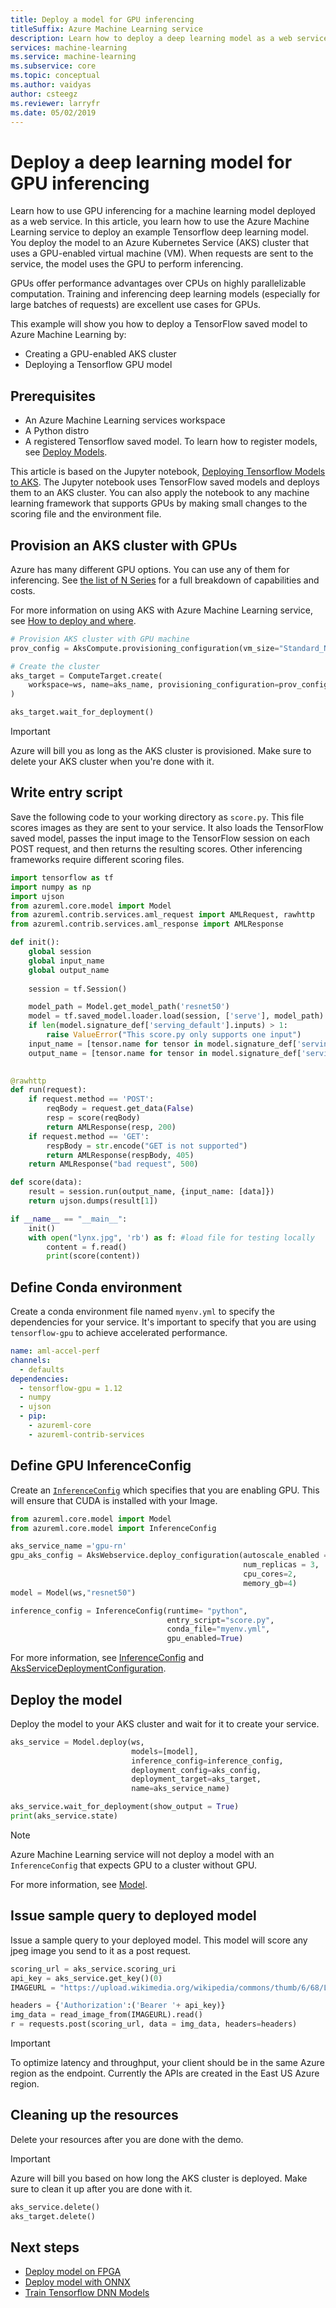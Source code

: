 ```yaml
---
title: Deploy a model for GPU inferencing 
titleSuffix: Azure Machine Learning service
description: Learn how to deploy a deep learning model as a web service that uses a GPU for inferencing. In this article, a Tensorflow model is deployed to an Azure Kubernetes Service cluster. The cluster uses a GPU-enabled VM to host the web service and score inference requests.
services: machine-learning
ms.service: machine-learning
ms.subservice: core
ms.topic: conceptual
ms.author: vaidyas
author: csteegz
ms.reviewer: larryfr
ms.date: 05/02/2019
---
```


# Deploy a deep learning model for GPU inferencing

Learn how to use GPU inferencing for a machine learning model deployed as a web service. In this article, you learn how to use the Azure Machine Learning service to deploy an example Tensorflow deep learning model. You deploy the  model to an Azure Kubernetes Service (AKS) cluster that uses a GPU-enabled virtual machine (VM). When requests are sent to the service, the model uses the GPU to perform inferencing.

GPUs offer performance advantages over CPUs on highly parallelizable computation. Training and inferencing deep learning models (especially for large batches of requests) are excellent use cases for GPUs.  

This example will show you how to deploy a TensorFlow saved model to Azure Machine Learning by:

* Creating a GPU-enabled AKS cluster
* Deploying a Tensorflow GPU model

## Prerequisites

* An Azure Machine Learning services workspace
* A Python distro
* A registered Tensorflow saved model. To learn how to register models, see [Deploy Models](how-to-deploy-and-where#registermodel).

This article is based on the Jupyter notebook, [Deploying Tensorflow Models to AKS](https://github.com/Azure/MachineLearningNotebooks/blob/master/how-to-use-azureml/deployment/production-deploy-to-aks-gpu/production-deploy-to-aks-gpu.ipynb). The Jupyter notebook uses TensorFlow saved models and deploys them to an AKS cluster. You can also apply the notebook to any machine learning framework that supports GPUs by making small changes to the scoring file and the environment file.  

## Provision an AKS cluster with GPUs

Azure has many different GPU options. You can use any of them for inferencing. See [the list of N Series](https://azure.microsoft.com/pricing/details/virtual-machines/linux/#n-series) for a full breakdown of capabilities and costs.

For more information on using AKS with Azure Machine Learning service, see [How to deploy and where](how-to-deploy-and-where#create-a-new-cluster).

```python
# Provision AKS cluster with GPU machine
prov_config = AksCompute.provisioning_configuration(vm_size="Standard_NC6")

# Create the cluster
aks_target = ComputeTarget.create(
    workspace=ws, name=aks_name, provisioning_configuration=prov_config
)

aks_target.wait_for_deployment()
```

> [!IMPORTANT]
> Azure will bill you as long as the AKS cluster is provisioned. Make sure to delete your AKS cluster when you're done with it.

## Write entry script

Save the following code to your working directory as `score.py`. This file scores images as they are sent to your service. It also loads the TensorFlow saved model, passes the input image to the TensorFlow session on each POST request, and then returns the resulting scores. Other inferencing frameworks require different scoring files.

```python
import tensorflow as tf
import numpy as np
import ujson
from azureml.core.model import Model
from azureml.contrib.services.aml_request import AMLRequest, rawhttp
from azureml.contrib.services.aml_response import AMLResponse

def init():
    global session
    global input_name
    global output_name
    
    session = tf.Session()

    model_path = Model.get_model_path('resnet50')
    model = tf.saved_model.loader.load(session, ['serve'], model_path)
    if len(model.signature_def['serving_default'].inputs) > 1:
        raise ValueError("This score.py only supports one input")
    input_name = [tensor.name for tensor in model.signature_def['serving_default'].inputs.values()][0]
    output_name = [tensor.name for tensor in model.signature_def['serving_default'].outputs.values()]
    

@rawhttp
def run(request):
    if request.method == 'POST':
        reqBody = request.get_data(False)
        resp = score(reqBody)
        return AMLResponse(resp, 200)
    if request.method == 'GET':
        respBody = str.encode("GET is not supported")
        return AMLResponse(respBody, 405)
    return AMLResponse("bad request", 500)

def score(data):
    result = session.run(output_name, {input_name: [data]})
    return ujson.dumps(result[1])

if __name__ == "__main__":
    init()
    with open("lynx.jpg", 'rb') as f: #load file for testing locally
        content = f.read()
        print(score(content))

```

## Define Conda environment

Create a conda environment file named `myenv.yml` to specify the dependencies for your service. It's important to specify that you are using `tensorflow-gpu` to achieve accelerated performance.

```yaml
name: aml-accel-perf
channels:
  - defaults
dependencies:
  - tensorflow-gpu = 1.12
  - numpy
  - ujson
  - pip:
    - azureml-core
    - azureml-contrib-services
```

## Define GPU InferenceConfig

Create an [`InferenceConfig`](https://docs.microsoft.com/python/api/azureml-core/azureml.core.model.inferenceconfig?view=azure-ml-py) which specifies that you are enabling GPU. This will ensure that CUDA is installed with your Image.

```python
from azureml.core.model import Model
from azureml.core.model import InferenceConfig

aks_service_name ='gpu-rn'
gpu_aks_config = AksWebservice.deploy_configuration(autoscale_enabled = False, 
                                                    num_replicas = 3, 
                                                    cpu_cores=2, 
                                                    memory_gb=4)
model = Model(ws,"resnet50")

inference_config = InferenceConfig(runtime= "python", 
                                   entry_script="score.py",
                                   conda_file="myenv.yml", 
                                   gpu_enabled=True)
```

For more information, see [InferenceConfig](https://docs.microsoft.com/python/api/azureml-core/azureml.core.model.inferenceconfig?view=azure-ml-py) and 
[AksServiceDeploymentConfiguration](https://docs.microsoft.com/python/api/azureml-core/azureml.core.webservice.aks.aksservicedeploymentconfiguration?view=azure-ml-py).

## Deploy the model

Deploy the model to your AKS cluster and wait for it to create your service.

```python
aks_service = Model.deploy(ws,
                           models=[model],
                           inference_config=inference_config, 
                           deployment_config=aks_config,
                           deployment_target=aks_target,
                           name=aks_service_name)

aks_service.wait_for_deployment(show_output = True)
print(aks_service.state)
```

> [!NOTE]
> Azure Machine Learning service will not deploy a model with an `InferenceConfig` that expects GPU to a cluster without GPU.

For more information, see [Model](https://docs.microsoft.com/python/api/azureml-core/azureml.core.model.model?view=azure-ml-py).

## Issue sample query to deployed model

Issue a sample query to your deployed model. This model will score any jpeg image you send to it as a post request. 

```python
scoring_url = aks_service.scoring_uri
api_key = aks_service.get_key()(0)
IMAGEURL = "https://upload.wikimedia.org/wikipedia/commons/thumb/6/68/Lynx_lynx_poing.jpg/220px-Lynx_lynx_poing.jpg"

headers = {'Authorization':('Bearer '+ api_key)}
img_data = read_image_from(IMAGEURL).read()
r = requests.post(scoring_url, data = img_data, headers=headers)
```

> [!IMPORTANT]
> To optimize latency and throughput, your client should be in the same Azure region as the endpoint.  Currently the APIs are created in the East US Azure region.

## Cleaning up the resources

Delete your resources after you are done with the demo.

> [!IMPORTANT]
> Azure will bill you based on how long the AKS cluster is deployed. Make sure to clean it up after you are done with it.

```python
aks_service.delete()
aks_target.delete()
```

## Next steps

* [Deploy model on FPGA](https://docs.microsoft.com/azure/machine-learning/service/how-to-deploy-fpga-web-service)
* [Deploy model with ONNX](https://docs.microsoft.com/azure/machine-learning/service/how-to-build-deploy-onnx#deploy)
* [Train Tensorflow DNN Models](https://docs.microsoft.com/azure/machine-learning/service/how-to-train-tensorflow)
